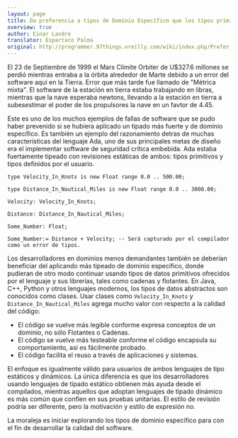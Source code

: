 ```yaml
---
layout: page
title: Da preferencia a tipos de Dominio Específico que los tipos primitivos
overview: true
author: Einar Landre
translator: Espartaco Palma
original: http://programmer.97things.oreilly.com/wiki/index.php/Prefer_Domain-Specific_Types_to_Primitive_Types
---
```


El 23 de Septiembre de 1999 el Mars Climite Orbiter de U$327.6 millones se perdió mientras entraba a la órbita alrededor de Marte debido a un error del software aquí en la Tierra. Error que más tarde fue llamado de "Métrica mixta". El software de la estación en tierra estaba trabajando en libras, mientras que la nave esperaba newtons, llevando a la estación en tierra a subesestimar el poder de los propulsores la nave en un favtor de 4.45.

Este es uno de los muchos ejemplos de fallas de software que se pudo haber prevenido si se hubiera aplicado un tipado más fuerte y de dominio específico. Es también un ejemplo del razonamiento detras de muchas características del lenguaje Ada, uno de sus principales metas de diseño era el implementar software de seguridad crítica embebida. Ada estaba fuertamente tipeado con revisiones estáticas de ambos: tipos primitivos y tipos definidos por el usuario.

    type Velocity_In_Knots is new Float range 0.0 .. 500.00;

    type Distance_In_Nautical_Miles is new Float range 0.0 .. 3000.00;

    Velocity: Velocity_In_Knots;

    Distance: Distance_In_Nautical_Miles;

    Some_Number: Float;

    Some_Number:= Distance + Velocity; -- Será capturado por el compilador como un error de tipos.

Los desarrolladores en dominios menos demandantes también se deberían beneficiar del aplicando más tipeado de dominio específico, donde pudieran de otro modo continuar usando tipos de datos primitivos ofrecidos por el lenguaje y sus librerías, tales como cadenas y flotantes. En Java, C++, Python y otros lenguajes modernos, los tipos de datos abstractos son conocidos como clases. Usar clases como `Velocity_In_Knots` y `Distance_In_Nautical_Miles` agrega mucho valor con respecto a la calidad del código:

* El código se vuelve más legible conforme expresa conceptos de un dominio, no sólo Flotantes o Cadenas.
* El código se vuelve más testeable conforme el código encapsula su comportamiento, así es fácilmente probado.
* El código facilita el reuso a través de aplicaciones y sistemas.


El enfoque es igualmente válido para usuarios de ambos lenguajes de tipo estáticos y dinámicos. La única diferencia es que los desarrolladores usando lenguajes de tipado estático obtienen más ayuda desde el compilados, mientras aquellos que adoptan lenguajes de tipado dinámico es más común que confíen en sus pruebas unitarias. El estilo de revisión podría ser diferente, pero la motivación y estilo de expresión no.

La moraleja es iniciar explorando los tipos de dominio específico para con el fin de desarrollar la calidad del software.

